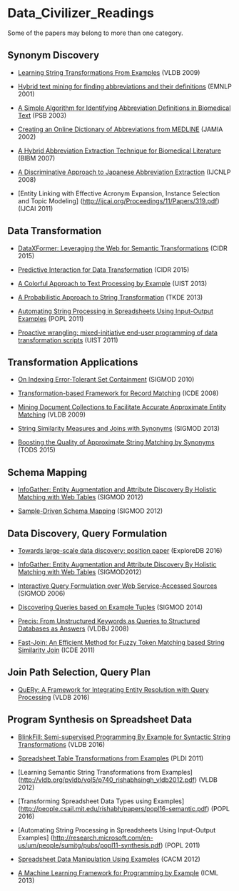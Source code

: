 # Data_Civilizer_Readings
Some of the papers may belong to more than one category.

## <a name='synonym-discovery'> Synonym Discovery

* [Learning String Transformations From Examples](https://www.microsoft.com/en-us/research/wp-content/uploads/2016/02/vldb09-226.pdf) (VLDB 2009)

* [Hybrid text mining for finding abbreviations and their definitions](http://plata.ar.media.kyoto-u.ac.jp/mori/research/survey/EMNLP/01-126.pdf) (EMNLP 2001)

* [A Simple Algorithm for Identifying Abbreviation Definitions in Biomedical Text](http://biotext.berkeley.edu/papers/psb03.pdf) (PSB 2003)

* [Creating an Online Dictionary of Abbreviations from MEDLINE](http://www.inf.fu-berlin.de/lehre/SS05/19517-V/BioFoletc/abbreviationsLinguistik.pdf) (JAMIA 2002)

* [A Hybrid Abbreviation Extraction Technique for Biomedical Literature](http://ieeexplore.ieee.org/stamp/stamp.jsp?arnumber=4413035) (BIBM 2007)

* [A Discriminative Approach to Japanese Abbreviation Extraction](https://pdfs.semanticscholar.org/12c6/d095fae57b360dbcf8b5599b5fbc9809abd1.pdf) (IJCNLP 2008)

* [Entity Linking with Effective Acronym Expansion, Instance Selection and Topic Modeling] (http://ijcai.org/Proceedings/11/Papers/319.pdf) (IJCAI 2011)

## <a name='data-transformation'> Data Transformation

* [DataXFormer: Leveraging the Web for Semantic Transformations](https://cs.uwaterloo.ca/~ilyas/papers/ZiaCIDR2015.pdf) (CIDR 2015)

* [Predictive Interaction for Data Transformation](http://cidrdb.org/cidr2015/Papers/CIDR15_Paper27.pdf) (CIDR 2015)

* [A Colorful Approach to Text Processing by Example](http://dl.acm.org/ft_gateway.cfm?id=2502040) (UIST 2013)

* [A Probabilistic Approach to String Transformation](http://ieeexplore.ieee.org/stamp/stamp.jsp?arnumber=6412665) (TKDE 2013)

* [Automating String Processing in Spreadsheets Using Input-Output Examples](http://msr-waypoint.com/en-us/um/people/sumitg/pubs/popl11-synthesis.pdf) (POPL 2011)

* [Proactive wrangling: mixed-initiative end-user programming of data transformation scripts](http://dl.acm.org/citation.cfm?id=2047205) (UIST 2011)

## <a name='transformation-application'> Transformation Applications
* [On Indexing Error-Tolerant Set Containment](http://dl.acm.org/citation.cfm?id=1807267) (SIGMOD 2010)

* [Transformation-based Framework for Record Matching](https://www.microsoft.com/en-us/research/wp-content/uploads/2016/02/icde08.pdf) (ICDE 2008)

* [Mining Document Collections to Facilitate Accurate Approximate Entity Matching](http://www.vldb.org/pvldb/2/vldb09-315.pdf) (VLDB 2009)

* [String Similarity Measures and Joins with Synonyms](https://www.cs.helsinki.fi/u/jilu/paper/approximate01.pdf) (SIGMOD 2013)

* [Boosting the Quality of Approximate String Matching by Synonyms](http://dl.acm.org/citation.cfm?id=2818177) (TODS 2015)

## <a name='schema-matching'> Schema Mapping
* [InfoGather: Entity Augmentation and Attribute Discovery By Holistic Matching with Web Tables](https://www.microsoft.com/en-us/research/wp-content/uploads/2016/02/modf256-yakout.pdf) (SIGMOD 2012)

* [Sample-Driven Schema Mapping](http://web.eecs.umich.edu/~michjc/papers/qian_sigmod12.pdf) (SIGMOD 2012)

## <a name='data-discovery'> Data Discovery, Query Formulation
* [Towards large-scale data discovery: position paper](http://dl.acm.org/citation.cfm?id=2948675) (ExploreDB 2016)

* [InfoGather: Entity Augmentation and Attribute Discovery By Holistic Matching with Web Tables](https://www.microsoft.com/en-us/research/wp-content/uploads/2016/02/modf256-yakout.pdf) (SIGMOD2012)

* [Interactive Query Formulation over Web Service-Accessed Sources](http://www.cse.buffalo.edu/~mpetropo/pubs/clide.pdf) (SIGMOD 2006)

* [Discovering Queries based on Example Tuples](https://www.microsoft.com/en-us/research/wp-content/uploads/2016/02/sigmod14discover.pdf) (SIGMOD 2014)

* [Precis: From Unstructured Keywords as Queries to Structured Databases as Answers](http://www.cse.buffalo.edu/~mpetropo/CSE736-SP10/pubs/2008_vldbj.pdf) (VLDBJ 2008)

* [Fast-Join: An Efficient Method for Fuzzy Token Matching based String Similarity Join](http://dbgroup.cs.tsinghua.edu.cn/ligl/papers/icde2011-fastjoin.pdf) (ICDE 2011)

## <a name='query-plan'> Join Path Selection, Query Plan

* [QuERy: A Framework for Integrating Entity Resolution with Query Processing](http://www.vldb.org/pvldb/vol9/p120-altwaijry.pdf) (VLDB 2016)


## <a name='program-synthesis'> Program Synthesis on Spreadsheet Data

* [BlinkFill: Semi-supervised Programming By Example for Syntactic String Transformations](http://www.vldb.org/pvldb/vol9/p816-singh.pdf) (VLDB 2016)

* [Spreadsheet Table Transformations from Examples](http://research.microsoft.com/en-us/um/people/sumitg/pubs/pldi11-table-synthesis.pdf) (PLDI 2011)

* [Learning Semantic String Transformations from Examples] (http://vldb.org/pvldb/vol5/p740_rishabhsingh_vldb2012.pdf) (VLDB 2012)

* [Transforming Spreadsheet Data Types using Examples] (http://people.csail.mit.edu/rishabh/papers/popl16-semantic.pdf) (POPL 2016)

* [Automating String Processing in Spreadsheets Using Input-Output Examples] (http://research.microsoft.com/en-us/um/people/sumitg/pubs/popl11-synthesis.pdf) (POPL 2011)

* [Spreadsheet Data Manipulation Using Examples](http://research.microsoft.com/en-us/um/people/sumitg/pubs/cacm12-synthesis.pdf) (CACM 2012)

* [A Machine Learning Framework for Programming by Example](http://research.microsoft.com/en-us/um/people/sumitg/pubs/icml13.pdf) (ICML 2013)


